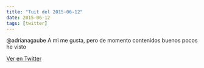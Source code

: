 ```yaml
---
title: "Tuit del 2015-06-12"
date: 2015-06-12
tags: [twitter]
---
```


@adrianagaube A mi me gusta, pero de momento contenidos buenos pocos he visto



[Ver en Twitter](https://twitter.com/i/web/status/609289035106881536)
